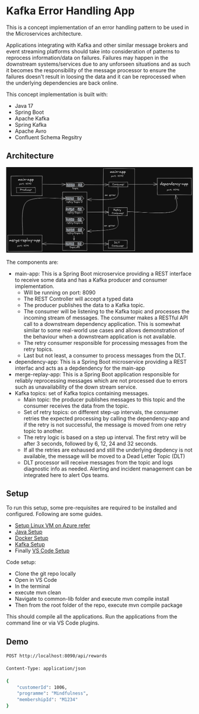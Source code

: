 # Kafka Error Handling App

This is a concept implementation of an error handling pattern to be used in the Microservices architecture.

Applications integrating with Kafka and other similar message brokers and event streaming platforms should take into consideration of patterns to reprocess information/data on failures. Failures may happen in the downstream systems/services due to any unforseen situations and as such it becomes the responsibility of the message processor to ensure the failures doesn't result in loosing the data and it can be reprocessed when the underlying dependencies are back online.

This concept implementation is built with:

- Java 17
- Spring Boot
- Apache Kafka
- Spring Kafka
- Apache Avro
- Confluent Schema Regsitry

## Architecture
![Image](docs/overview.png)

The components are:

* main-app: This is a Spring Boot microservice providing a REST interface to receive some data and has a Kafka producer and consumer implementation.
  - Will be running on port: 8090
  - The REST Controller will accept a typed data
  - The producer publishes the data to a Kafka topic.
  - The consumer will be listening to the Kafka topic and processes the incoming stream of messages. The consumer makes a RESTful API call to a downstream dependency application. This is somewhat similar to some real-world use cases and allows demonstration of the behaviour when a downstream application is not available.
  - The retry consumer responsible for processing messages from the retry topics.
  - Last but not least, a consumer to process messages from the DLT.
* dependency-app: This is a Spring Boot microservice providing a REST interfac and acts as a depdendency for the main-app
* merge-replay-app: This is a Spring Boot application responsible for reliably reprocessing messages which are not processed due to errors such as unavailability of the down stream service.
* Kafka topics: set of Kafka topics containing messages.
  - Main topic: the producer publishes messages to this topic and the consumer receives the data from the topic.
  - Set of retry topics: on different step-up intervals, the consumer retries the expected processing by calling the dependency-app and if the retry is not successful, the message is moved from one retry topic to another.
  - The retry logic is based on a step up interval. The first retry will be after 3 seconds, followed by 6, 12, 24 and 32 seconds.
  - If all the retries are exhaused and still the underlying depdency is not available, the message will be moved to a Dead Letter Topic (DLT)
  - DLT processor will receive messages from the topic and logs diagnostic info as needed. Alerting and incident management can be integrated here to alert Ops teams.

## Setup
 To run this setup, some pre-requisites are required to be installed and configured. Following are some guides.

 - [Setup Linux VM on Azure refer](https://ramamurthyk.github.io/notes/Linux%20Setup%20on%20Azure%207100b190bfac4cc2a089ec436d50a95b)
 - [Java Setup](https://ramamurthyk.github.io/notes/Linux%20Setup%20on%20Azure%207100b190bfac4cc2a089ec436d50a95b/Java%20Setup%20on%20Linux%2036774edcda1343ae9bb9cfde10cdba6c)
 - [Docker Setup](https://ramamurthyk.github.io/notes/Linux%20Setup%20on%20Azure%207100b190bfac4cc2a089ec436d50a95b/Docker%20Setup%20on%20Linux%20b60c631d0f0b40288a4bb64b6aac82c8)
 - [Kafka Setup](https://ramamurthyk.github.io/notes/Linux%20Setup%20on%20Azure%207100b190bfac4cc2a089ec436d50a95b/Kafka%20Setup%20on%20Linux%2013001e06272949d8ab85130d54c98e62)
 - Finally [VS Code Setup](https://ramamurthyk.github.io/notes/Linux%20Setup%20on%20Azure%207100b190bfac4cc2a089ec436d50a95b/VS%20Code%20Setup%20on%20Linux%20e92fb84f2c914205bb007c42a40d0d98)

Code setup:

- Clone the git repo locally
- Open in VS Code
- In the terminal
 - execute mvn clean
 - Navigate to common-lib folder and execute mvn compile install
 - Then from the root folder of the repo, execute mvn compile package

This should compile all the applications. Run the applications from the command line or via VS Code plugins.

## Demo
``` Bash
POST http://localhost:8090/api/rewards

Content-Type: application/json
 
{
    "customerId": 1006,
    "programme": "Mindfulness",
    "membershipId": "M1234"
}
```